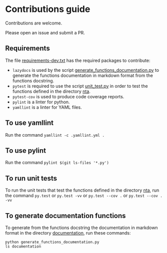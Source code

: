 # Contributions guide

Contributions are welcome.

Please open an issue and submit a PR.

## Requirements

The file [requirements-dev.txt](requirements-dev.txt) has the required packages to contribute:

* `lazydocs` is used by the script [generate_functions_documentation.py](generate_functions_documentation.py) to generate the functions documentation in markdown format from the functions docstring.
* `pytest` is required to use the script [unit_test.py](unit_test.py) in order to test the functions defined in the directory [nta](nta).
* `pytest-cov` is used to produce code coverage reports.
* `pylint` is a linter for python.
* `yamllint` is a linter for YAML files.

## To use yamllint

Run the command `yamllint -c .yamllint.yml .`

## To use pylint

Run the command `pylint $(git ls-files '*.py')`

## To run unit tests

To run the unit tests that test the functions defined in the directory [nta](nta), run the command `py.test` or `py.test -vv` or `py.test --cov .` or `py.test --cov . -vv`

## To generate documentation functions

To generate from the functions docstring the documentation in markdown format in the directory [documentation](documentation), run these commands:

```shell
python generate_functions_documentation.py
ls documentation
```
